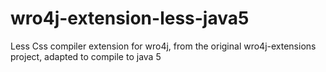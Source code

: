 wro4j-extension-less-java5
==========================

Less Css compiler extension for wro4j, from the original wro4j-extensions project, adapted to compile to java 5